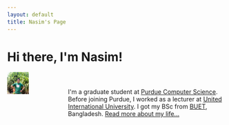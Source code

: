 ```yaml
---
layout: default
title: Nasim's Page
---
```


<div class="blurb">
	<h1>Hi there, I'm Nasim!</h1>
	<div style="width: 100%; display: table;">
		<div style="display: table-row;">
	    		<div style="width: 20%; display: table-cell;">
				<img src="/images/profile.jpg" alt="Nasim's picture" style="width: 50%;"/>
	    		</div>
	    		<div style="display: table-cell;"> 
				<p style="padding-left:10%;">I'm a graduate student at <a href="https://www.cs.purdue.edu/">Purdue Computer Science</a>. Before joining Purdue, I worked as a lecturer at <a href="http://www.uiu.ac.bd/">United International University</a>. I got my BSc from <a href="https://www.buet.ac.bd/web/">BUET</a>, Bangladesh. <a href="/about">Read more about my life...</a></p>
	    		</div>
		</div>
    	</div>
	
	
 
</div>
